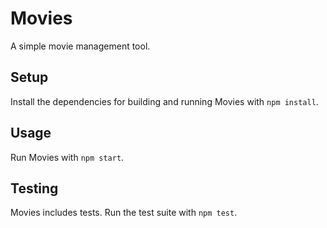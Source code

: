 # Movies

A simple movie management tool.

## Setup

Install the dependencies for building and running Movies with `npm install`.

## Usage

Run Movies with `npm start`.

## Testing

Movies includes tests. Run the test suite with `npm test`.
